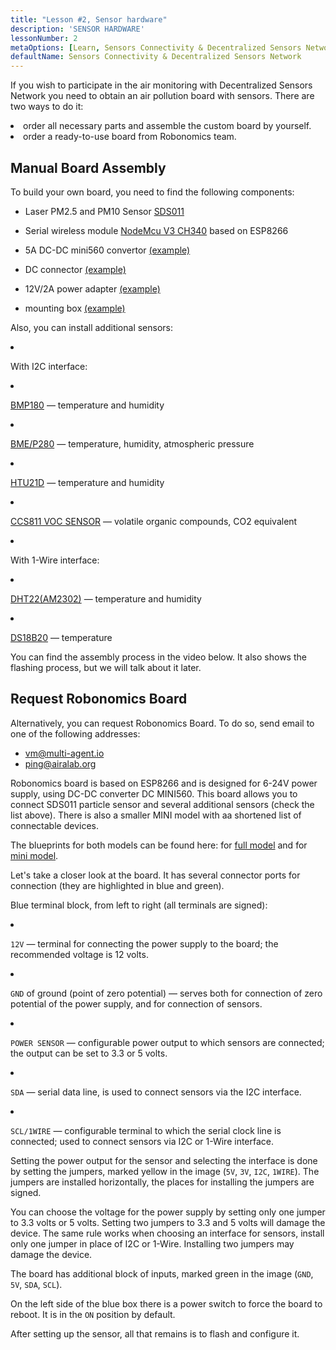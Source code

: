```yaml
---
title: "Lesson #2, Sensor hardware"
description: 'SENSOR HARDWARE'
lessonNumber: 2
metaOptions: [Learn, Sensors Connectivity & Decentralized Sensors Network]
defaultName: Sensors Connectivity & Decentralized Sensors Network
---
```


If you wish to participate in the air monitoring with Decentralized Sensors Network you need to obtain an air pollution board with sensors. There are two ways to do it:

<List>

<li>order all necessary parts and assemble the custom board by yourself.</li>
<li>order a ready-to-use board from Robonomics team.</li>

</List>

## Manual Board Assembly

To build your own board, you need to find the following components:

- Laser PM2.5 and PM10 Sensor [SDS011](https://www.amazon.com/SDS011-Quality-Detection-Conditioning-Monitor/dp/B07FSDMRR5)

- Serial wireless module [NodeMcu V3 CH340](https://www.amazon.com/ACEIRMC-Wireless-Development-Compatible-MicroPython/dp/B092ZCG2X2) based on ESP8266

- 5A DC-DC mini560 convertor [(example)](https://www.amazon.com/Alinan-Efficiency-Converter-Regulator-Stabilized/dp/B09W8P1QNM)

- DC connector [(example)](https://www.amazon.com/CenryKay-DC-099-Threaded-Connector-Adapter/dp/B08CMMQMP6?th=1)

- 12V/2А power adapter [(example)](https://www.amazon.com/TMEZON-Power-Adapter-Supply-2-1mm/dp/B00Q2E5IXW)

- mounting box [(example)](https://www.amazon.com/LeMotech-Dustproof-Waterproof-Electrical-300mmx250mmx120mm/dp/B075DHT7X2/ref=sxin_18_ac_d_mf_brs?ac_md=7-4-TGVNb3RlY2g%3D-ac_d_mf_brs_brs&content-id=amzn1.sym.1ad31f34-ba12-4dca-be4b-f62f7f5bb10d%3Aamzn1.sym.1ad31f34-ba12-4dca-be4b-f62f7f5bb10d&crid=2ZDX87O7MINYG&cv_ct_cx=junction+box+plastic&keywords=junction+box+plastic&pd_rd_i=B075DHT7X2&pd_rd_r=2bbd50d4-9ef9-4fa1-a1a2-e55c482bce49&pd_rd_w=EcHLy&pd_rd_wg=z42mC&pf_rd_p=1ad31f34-ba12-4dca-be4b-f62f7f5bb10d&pf_rd_r=WDAX58YZKG6YKZ70X5QE&qid=1676642125&sprefix=Junction+Box%2Caps%2C451&sr=1-4-8b2f235a-dddf-4202-bbb9-592393927392)

Also, you can install additional sensors:

<List  type="numbers">

<li>

With I2C interface:

<List>

<li>

[BMP180](https://cdn-shop.adafruit.com/datasheets/BST-BMP180-DS000-09.pdf) — temperature and humidity

</li>

<li>

[BME/P280](https://www.mouser.com/datasheet/2/783/BST-BME280-DS002-1509607.pdf) — temperature, humidity, atmospheric pressure

</li>

<li>

[HTU21D](https://eu.mouser.com/ProductDetail/Measurement-Specialties/HTU21D?qs=tx5doIiTu8oixw1WN5Uy8A%3D%3D) — temperature and humidity

</li>

<li>

[CCS811 VOC SENSOR](https://www.sciosense.com/wp-content/uploads/documents/Application-Note-Baseline-Save-and-Restore-on-CCS811.pdf) — volatile organic compounds, CO2 equivalent

</li>

</List>

</li>

<li>

With 1-Wire interface:

<List>

<li>

[DHT22(AM2302)](https://files.seeedstudio.com/wiki/Grove-Temperature_and_Humidity_Sensor_Pro/res/AM2302-EN.pdf) — temperature and humidity

</li>

<li>

[DS18B20](https://cdn.sparkfun.com/datasheets/Sensors/Temp/DS18B20.pdf) — temperature

</li>

</List>

</li>

</List>

You can find the assembly process in the video below. It also shows the flashing process, but we will talk about it later.

<RoboAcademyYoutube link="https://www.youtube.com/watch?v=OdTd1sacCso" />

## Request Robonomics Board

Alternatively, you can request Robonomics Board. To do so, send email to one of the following addresses:

- vm@multi-agent.io
- ping@airalab.org

Robonomics board is based on ESP8266 and is designed for 6-24V power supply, using DC-DC converter DC MINI560. This board allows you to connect SDS011 particle sensor and several additional sensors (check the list above). There is also a smaller MINI model with aa shortened list of connectable devices.

<LessonImages figure figureCaption="Full model of Robonomics board" src="sensors-connectivity-course/lesson-2-1.png" alt="Full model of Robonomics board"/>

<LessonImages  figure figureCaption="Mini model of Robonomics board" src="sensors-connectivity-course/lesson-2-2.png" alt="Mini model of Robonomics board"/>

The blueprints for both models can be found here: for [full model](https://oshwlab.com/ludovich88/aira_sensor_rev0-1) and for [mini model](https://oshwlab.com/ludovich88/aira_sensor_d1_mini).

Let's take a closer look at the board. It has several connector ports for connection (they are highlighted in blue and green).

<LessonImages imageClasses="mb" src="sensors-connectivity-course/lesson-2-3.png" alt="Full model of Robonomics board"/>

Blue terminal block, from left to right (all terminals are signed):

<List>
  <li class="flex">

  <code>12V</code> — terminal for connecting the power supply to the board; the recommended voltage is 12 volts.

  </li>

  <li class="flex">

  <code>GND</code> of ground (point of zero potential) — serves both for connection of zero potential of the power supply, and for connection of sensors.

  </li>

  <li class="flex">

  <code>POWER SENSOR</code> — configurable power output to which sensors are connected; the output can be set to 3.3 or 5 volts.

  </li>

  <li class="flex">

  <code>SDA</code> — serial data line, is used to connect sensors via the I2C interface.

  </li>

  <li class="flex">

  <code>SCL/1WIRE</code> — configurable terminal to which the serial clock line is connected; used to connect sensors via I2C or 1-Wire interface.

  </li>
</List>

Setting the power output for the sensor and selecting the interface is done by setting the jumpers, marked yellow in the image (`5V`, `3V`, `I2C`, `1WIRE`). The jumpers are installed horizontally, the places for installing the jumpers are signed.


<RoboAcademyNote type="warning" title="WARNING">
You can choose the voltage for the power supply by setting only one jumper to 3.3 volts or 5 volts. Setting two jumpers to 3.3 and 5 volts will damage the device. The same rule works when choosing an interface for sensors, install only one jumper in place of I2C or 1-Wire. Installing two jumpers may damage the device.
</RoboAcademyNote>

The board has additional block of inputs, marked green in the image (`GND`, `5V`, `SDA`, `SCL`).

On the left side of the blue box there is a power switch to force the board to reboot. It is in the `ON` position by default.

After setting up the sensor, all that remains is to flash and configure it.

